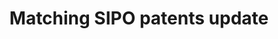 ---
layout: default
description: 'Update to #53, part of #5'
location: https://dataverse.harvard.edu/dataset.xhtml?persistentId=doi:10.7910/DVN/QUH8KT
record_creation_timestamp: 8/2019
shortname: sipo_update
timeframe: through 2018?
title: Matching SIPO patents update
uuid: 66a84027-0208-4096-a96e-cfff30942626
---